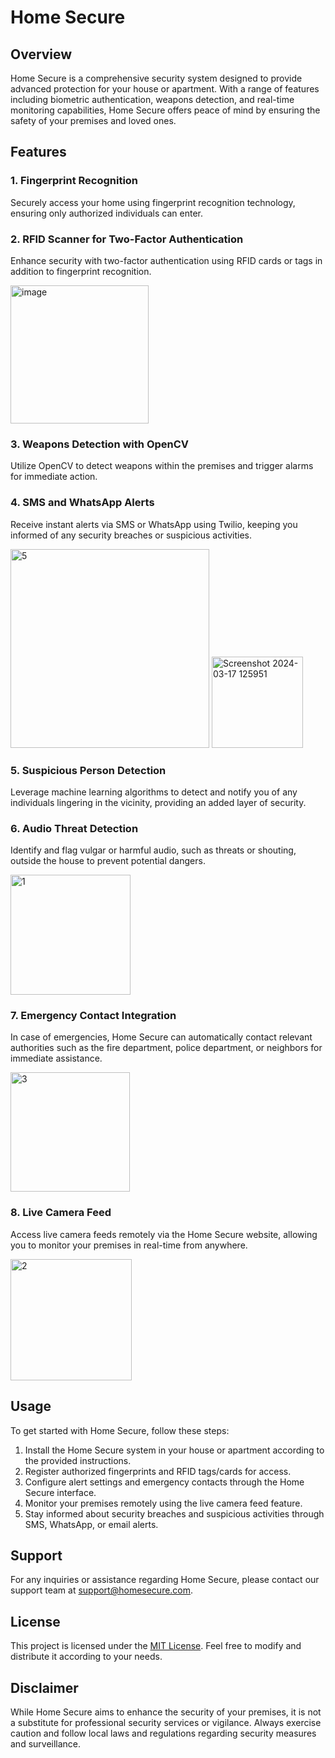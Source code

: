 # Home Secure

## Overview

Home Secure is a comprehensive security system designed to provide advanced protection for your house or apartment. With a range of features including biometric authentication, weapons detection, and real-time monitoring capabilities, Home Secure offers peace of mind by ensuring the safety of your premises and loved ones.

## Features

### 1. Fingerprint Recognition
Securely access your home using fingerprint recognition technology, ensuring only authorized individuals can enter.

### 2. RFID Scanner for Two-Factor Authentication
Enhance security with two-factor authentication using RFID cards or tags in addition to fingerprint recognition.

<img width="221" alt="image" src="https://github.com/dxdelvin/BOOMERS/assets/61946291/641daba7-e894-4f3d-8977-4d7e2da6019e">


### 3. Weapons Detection with OpenCV
Utilize OpenCV to detect weapons within the premises and trigger alarms for immediate action.

### 4. SMS and WhatsApp Alerts
Receive instant alerts via SMS or WhatsApp using Twilio, keeping you informed of any security breaches or suspicious activities.

<img width="318" alt="5" src="https://github.com/dxdelvin/BOOMERS/assets/61946291/823a1d74-d26d-4e5f-ba5f-e67096b6f4ac">

<img width="146" alt="Screenshot 2024-03-17 125951" src="https://github.com/dxdelvin/BOOMERS/assets/61946291/72c1ac9f-8e79-4116-ae7c-a20d033c378a">


### 5. Suspicious Person Detection
Leverage machine learning algorithms to detect and notify you of any individuals lingering in the vicinity, providing an added layer of security.

### 6. Audio Threat Detection
Identify and flag vulgar or harmful audio, such as threats or shouting, outside the house to prevent potential dangers.

<img width="192" alt="1" src="https://github.com/dxdelvin/BOOMERS/assets/61946291/74023f94-df5d-4dfa-b02a-61d4d53ebb1a">


### 7. Emergency Contact Integration
In case of emergencies, Home Secure can automatically contact relevant authorities such as the fire department, police department, or neighbors for immediate assistance.

<img width="191" alt="3" src="https://github.com/dxdelvin/BOOMERS/assets/61946291/f02d3496-c763-42e3-9d5b-76fdcda05d2a">


### 8. Live Camera Feed
Access live camera feeds remotely via the Home Secure website, allowing you to monitor your premises in real-time from anywhere.

<img width="194" alt="2" src="https://github.com/dxdelvin/BOOMERS/assets/61946291/f4166d99-c20f-439c-becc-9dc750dbbc93">


## Usage

To get started with Home Secure, follow these steps:

1. Install the Home Secure system in your house or apartment according to the provided instructions.
2. Register authorized fingerprints and RFID tags/cards for access.
3. Configure alert settings and emergency contacts through the Home Secure interface.
4. Monitor your premises remotely using the live camera feed feature.
5. Stay informed about security breaches and suspicious activities through SMS, WhatsApp, or email alerts.

## Support

For any inquiries or assistance regarding Home Secure, please contact our support team at [support@homesecure.com](mailto:support@homesecure.com).

## License

This project is licensed under the [MIT License](LICENSE). Feel free to modify and distribute it according to your needs.

## Disclaimer

While Home Secure aims to enhance the security of your premises, it is not a substitute for professional security services or vigilance. Always exercise caution and follow local laws and regulations regarding security measures and surveillance.
